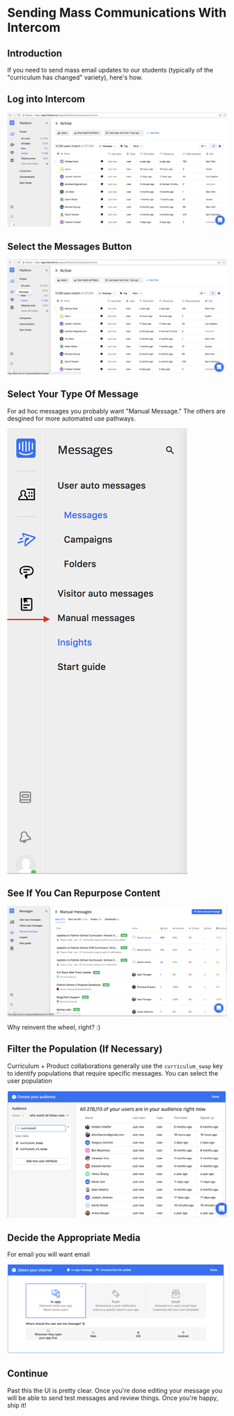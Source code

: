 # Sending Mass Communications With Intercom

## Introduction

If you need to send mass email updates to our students (typically of the
"curriculum has changed" variety), here's how.

## Log into Intercom

![Intercom UI](./img/01_intercom.png)

## Select the Messages Button

![Intercom UI](./img/02_intercom.png)

## Select Your Type Of Message

For ad hoc messages you probably want "Manual Message." The others are desgined
for more automated use pathways.

![Intercom UI](./img/03_intercom.png)

## See If You Can Repurpose Content

![Intercom UI](./img/04_intercom.png)

Why reinvent the wheel, right? :)

## Filter the Population (If Necessary)

Curriculum + Product collaborations generally use the `curriculum_swap` key to
identify populations that require specific messages. You can select the user
population

![Intercom UI](./img/05_intercom.png)

## Decide the Appropriate Media

For email you will want email

![Intercom UI](./img/06_intercom.png)

## Continue

Past this the UI is pretty clear. Once you're done editing your message you
will be able to send test messages and review things. Once you're happy, ship
it!